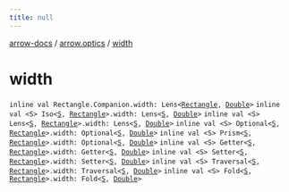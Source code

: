 ```yaml
---
title: null
---
```


[arrow-docs](../index.html) / [arrow.optics](index.html) / [width](./width.html)

# width

`inline val Rectangle.Companion.width: Lens<`[`Rectangle`](-shape/-rectangle/index.html)`, `[`Double`](https://kotlinlang.org/api/latest/jvm/stdlib/kotlin/-double/index.html)`>`
`inline val <S> Iso<`[`S`](width.html#S)`, `[`Rectangle`](-shape/-rectangle/index.html)`>.width: Lens<`[`S`](width.html#S)`, `[`Double`](https://kotlinlang.org/api/latest/jvm/stdlib/kotlin/-double/index.html)`>`
`inline val <S> Lens<`[`S`](width.html#S)`, `[`Rectangle`](-shape/-rectangle/index.html)`>.width: Lens<`[`S`](width.html#S)`, `[`Double`](https://kotlinlang.org/api/latest/jvm/stdlib/kotlin/-double/index.html)`>`
`inline val <S> Optional<`[`S`](width.html#S)`, `[`Rectangle`](-shape/-rectangle/index.html)`>.width: Optional<`[`S`](width.html#S)`, `[`Double`](https://kotlinlang.org/api/latest/jvm/stdlib/kotlin/-double/index.html)`>`
`inline val <S> Prism<`[`S`](width.html#S)`, `[`Rectangle`](-shape/-rectangle/index.html)`>.width: Optional<`[`S`](width.html#S)`, `[`Double`](https://kotlinlang.org/api/latest/jvm/stdlib/kotlin/-double/index.html)`>`
`inline val <S> Getter<`[`S`](width.html#S)`, `[`Rectangle`](-shape/-rectangle/index.html)`>.width: Getter<`[`S`](width.html#S)`, `[`Double`](https://kotlinlang.org/api/latest/jvm/stdlib/kotlin/-double/index.html)`>`
`inline val <S> Setter<`[`S`](width.html#S)`, `[`Rectangle`](-shape/-rectangle/index.html)`>.width: Setter<`[`S`](width.html#S)`, `[`Double`](https://kotlinlang.org/api/latest/jvm/stdlib/kotlin/-double/index.html)`>`
`inline val <S> Traversal<`[`S`](width.html#S)`, `[`Rectangle`](-shape/-rectangle/index.html)`>.width: Traversal<`[`S`](width.html#S)`, `[`Double`](https://kotlinlang.org/api/latest/jvm/stdlib/kotlin/-double/index.html)`>`
`inline val <S> Fold<`[`S`](width.html#S)`, `[`Rectangle`](-shape/-rectangle/index.html)`>.width: Fold<`[`S`](width.html#S)`, `[`Double`](https://kotlinlang.org/api/latest/jvm/stdlib/kotlin/-double/index.html)`>`